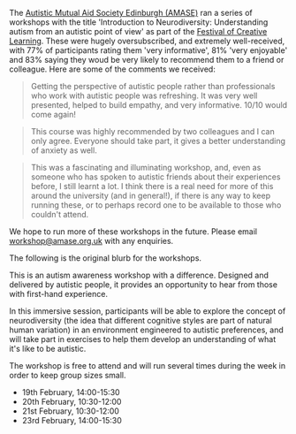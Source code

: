 The [Autistic Mutual Aid Society Edinburgh (AMASE)](/) ran a series of workshops with the title 'Introduction to Neurodiversity: Understanding autism from an autistic point of view' as part of the [Festival of Creative Learning](http://www.festivalofcreativelearning.ed.ac.uk/). These were hugely oversubscribed, and extremely well-received, with 77% of participants rating them 'very informative', 81% 'very enjoyable' and 83% saying they woud be very likely to recommend them to a friend or colleague. Here are some of the comments we received:

> Getting the perspective of autistic people rather than professionals who work with autistic people was refreshing. It was very well presented, helped to build empathy, and very informative. 10/10 would come again! 

> This course was highly recommended by two colleagues and I can only agree. Everyone should take part, it gives a better understanding of anxiety as well. 

> This was a fascinating and illuminating workshop, and, even as someone who has spoken to autistic friends about their experiences before, I still learnt a lot. I think there is a real need for more of this around the university (and in general!), if there is any way to keep running these, or to perhaps record one to be available to those who couldn't attend. 

We hope to run more of these workshops in the future. Please email workshop@amase.org.uk with any enquiries.

The following is the original blurb for the workshops.

This is an autism awareness workshop with a difference. Designed and delivered by autistic people, it provides an opportunity to hear from those with first-hand experience.

In this immersive session, participants will be able to explore the concept of neurodiversity (the idea that different cognitive styles are part of natural human variation) in an environment engineered to autistic preferences, and will take part in exercises to help them develop an understanding of what it's like to be autistic.

The workshop is free to attend and will run several times during the week in order to keep group sizes small. 
*    19th February, 14:00-15:30
*    20th February,  10:30-12:00
*    21st February, 10:30-12:00
*    23rd February, 14:00-15:30
